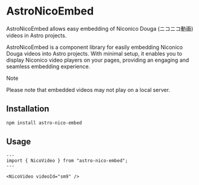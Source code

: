 # AstroNicoEmbed

AstroNicoEmbed allows easy embedding of Niconico Douga (ニコニコ動画) videos in Astro projects.

AstroNicoEmbed is a component library for easily embedding Niconico Douga videos into Astro projects. With minimal setup, it enables you to display Niconico video players on your pages, providing an engaging and seamless embedding experience.

> [!NOTE]
> Please note that embedded videos may not play on a local server.

## Installation

```bash
npm install astro-nico-embed
```

## Usage

```astro
---
import { NicoVideo } from "astro-nico-embed";
---

<NicoVideo videoId="sm9" />
```
